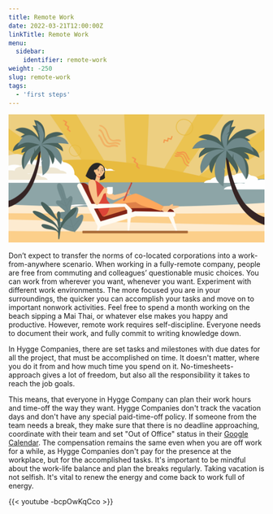 ```yaml
---
title: Remote Work
date: 2022-03-21T12:00:00Z
linkTitle: Remote Work
menu:
  sidebar:
    identifier: remote-work
weight: -250
slug: remote-work
tags:
  - 'first steps'
---
```


![Remote Work](/img/remote-work/remote.png)

Don’t expect to transfer the norms of co-located corporations into a work-from-anywhere scenario. When working in a fully-remote company, people are free from commuting and colleagues’ questionable music choices. You can work from wherever you want, whenever you want. Experiment with different work environments. The more focused you are in your surroundings, the quicker you can accomplish your tasks and move on to important nonwork activities. Feel free to spend a month working on the beach sipping a Mai Thai, or whatever else makes you happy and productive. However, remote work requires self-discipline. Everyone needs to document their work, and fully commit to writing knowledge down.

In Hygge Companies, there are set tasks and milestones with due dates for all the project, that must be accomplished on time. It doesn't matter, where you do it from and how much time you spend on it. No-timesheets-approach gives a lot of freedom, but also all the responsibility it takes to reach the job goals. 

This means, that everyone in Hygge Company can plan their work hours and time-off the way they want. Hygge Companies don't track the vacation days and don't have any special paid-time-off policy. If someone from the team needs a break, they make sure that there is no deadline approaching, coordinate with their team and set "Out of Office" status in their [Google Calendar](https://hygge.work/tools/google-workspace/#google-calendar). The compensation remains the same even when you are off work for a while, as Hygge Companies don't pay for the presence at the workplace, but for the accomplished tasks.  It's important to be mindful about the work-life balance and plan the breaks regularly. Taking vacation is not selfish. It's vital to renew the energy and come back to work full of energy.

{{< youtube -bcpOwKqCco >}}
